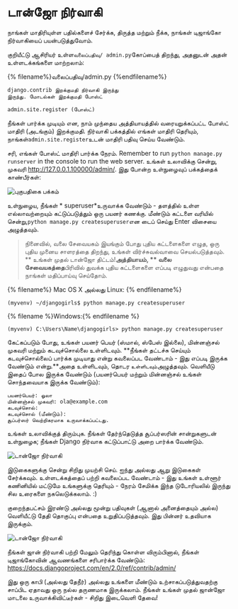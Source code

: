 # டான்ஜோ நிர்வாகி

நாங்கள் மாதிரியுள்ள பதில்களைச் சேர்க்க, திருத்த மற்றும் நீக்க, நாங்கள் டிஜாங்கோ நிர்வாகியைப் பயன்படுத்துவோம்.

குறியீட்டு ஆசிரியர் உள்ள`வலைப்பதிவு/ admin.py`கோப்பைத் திறந்து, அதனுடன் அதன் உள்ளடக்கங்களை மாற்றலாம்:

{% filename%}வலைப்பதிவு/admin.py {%endfilename%}

```python
django.contrib இறக்குமதி நிர்வாகி இருந்து
இருந்து. மோடல்கள் இறக்குமதி போஸ்ட்

admin.site.register (போஸ்ட்)
```

நீங்கள் பார்க்க முடியும் என, நாம் முந்தைய அத்தியாயத்தில் வரையறுக்கப்பட்ட போஸ்ட் மாதிரி (அடங்கும்) இறக்குமதி. நிர்வாகி பக்கத்தில் எங்கள் மாதிரி தெரியும், நாங்கள்`admin.site.register`உடன் மாதிரி பதிவு செய்ய வேண்டும்.

சரி, எங்கள் போஸ்ட் மாதிரி பார்க்க நேரம். Remember to run `python manage.py runserver` in the console to run the web server. உங்கள் உலாவிக்கு சென்று, முகவரி http://127.0.0.1.100000/admin/. இது போன்ற உள்நுழைவுப் பக்கத்தைக் காண்பீர்கள்:

![புகுபதிகை பக்கம்](images/login_page2.png)

உள்நுழைய, நீங்கள் * superuser*உருவாக்க வேண்டும் - தளத்தில் உள்ள எல்லாவற்றையும் கட்டுப்படுத்தும் ஒரு பயனர் கணக்கு. மீண்டும் கட்டளை வரியில் சென்று,`python manage.py createsuperuser`என டைப் செய்து Enter விசையை அழுத்தவும்.

> நினைவில், வலை சேவையகம் இயங்கும் போது புதிய கட்டளைகளை எழுத, ஒரு புதிய முனைய சாளரத்தை திறந்து, உங்கள் விர்ச்சுவல்வாவை செயல்படுத்தவும். ** உங்கள் முதல் டான்ஜோ திட்டம்!**அத்தியாயம், ** வலை சேவையகத்தை**பிரிவில் துவக்க புதிய கட்டளைகளை எப்படி எழுதுவது என்பதை நாங்கள் மதிப்பாய்வு செய்தோம்.

{% filename%} Mac OS X அல்லது Linux: {% endfilename%}

    (myvenv) ~/djangogirls$ python manage.py createsuperuser
    

{% filename %}Windows:{% endfilename %}

    (myvenv) C:\Users\Name\djangogirls> python manage.py createsuperuser
    

கேட்கப்படும் போது, உங்கள் பயனர் பெயர் (ஸ்மால், ஸ்பேஸ் இல்லை), மின்னஞ்சல் முகவரி மற்றும் கடவுச்சொல்லை உள்ளிடவும். **நீங்கள் தட்டச்சு செய்யும் கடவுச்சொல்லைப் பார்க்க முடியாது என்று கவலைப்பட வேண்டாம் - இது எப்படி இருக்க வேண்டும் என்று.**அதை உள்ளிடவும், தொடர `உள்ளிடவும்`அழுத்தவும். வெளியீடு இதைப் போல இருக்க வேண்டும் (பயனர்பெயர் மற்றும் மின்னஞ்சல் உங்கள் சொந்தவையாக இருக்க வேண்டும்):

    பயனர்பெயர்: ஓலா
    மின்னஞ்சல் முகவரி: ola@example.com
    கடவுச்சொல்:
    கடவுச்சொல் (மீண்டும்):
    சூப்பர்ஸர் வெற்றிகரமாக உருவாக்கப்பட்டது.
    

உங்கள் உலாவிக்குத் திரும்புக. நீங்கள் தேர்ந்தெடுத்த சூப்பர்ஸரின் சான்றுகளுடன் உள்நுழைக; நீங்கள் Django நிர்வாக கட்டுப்பாட்டு அறை பார்க்க வேண்டும்.

![டான்ஜோ நிர்வாகி](images/django_admin3.png)

இடுகைகளுக்கு சென்று சிறிது முயற்சி செய். ஐந்து அல்லது ஆறு இடுகைகள் சேர்க்கவும். உள்ளடக்கத்தைப் பற்றி கவலைப்பட வேண்டாம் - இது உங்கள் உள்ளூர் கணினியில் மட்டுமே உங்களுக்கு தெரியும் - நேரம் சேமிக்க இந்த டுடோரியலில் இருந்து சில உரைகளை நகலெடுக்கலாம். :)

குறைந்தபட்சம் இரண்டு அல்லது மூன்று பதிவுகள் (ஆனால் அனைத்தையும் அல்ல) வெளியீட்டு தேதி தொகுப்பு என்பதை உறுதிப்படுத்தவும். இது பின்னர் உதவியாக இருக்கும்.

![டான்ஜோ நிர்வாகி](images/edit_post3.png)

நீங்கள் ஜான் நிர்வாகி பற்றி மேலும் தெரிந்து கொள்ள விரும்பினால், நீங்கள் டிஜாங்கோவின் ஆவணங்களை சரிபார்க்க வேண்டும்: https://docs.djangoproject.com/en/2.0/ref/contrib/admin/

இது ஒரு காபி (அல்லது தேநீர்) அல்லது உங்களை மீண்டும் உற்சாகப்படுத்துவதற்கு சாப்பிட ஏதாவது ஒரு நல்ல தருணமாக இருக்கலாம். நீங்கள் உங்கள் முதல் ஜான்ஜோ மாடலை உருவாக்கிவிட்டீர்கள் - சிறிது இடைவெளி தேவை!